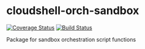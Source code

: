 # cloudshell-orch-sandbox

[![Coverage Status](https://coveralls.io/repos/github/QualiSystemsLab/cloudshell-orch-sandbox/badge.svg?branch=develop)](https://coveralls.io/github/QualiSystemsLab/cloudshell-orch-sandbox?branch=develop) [![Build Status](https://travis-ci.org/QualiSystemsLab/cloudshell-orch-sandbox.svg?branch=develop)](https://travis-ci.org/QualiSystemsLab/cloudshell-orch-sandbox)

Package for sandbox orchestration script functions


